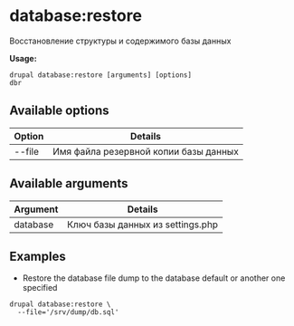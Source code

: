 # database:restore
Восстановление структуры и содержимого базы данных

**Usage:**
```
drupal database:restore [arguments] [options]
dbr
```

## Available options
Option | Details
-------|-------------
--file | Имя файла резервной копии базы данных

## Available arguments
Argument | Details
---------|-------------
database | Ключ базы данных из settings.php

## Examples
* Restore the database file dump to the database default or another one specified
```
drupal database:restore \
  --file='/srv/dump/db.sql'
```
